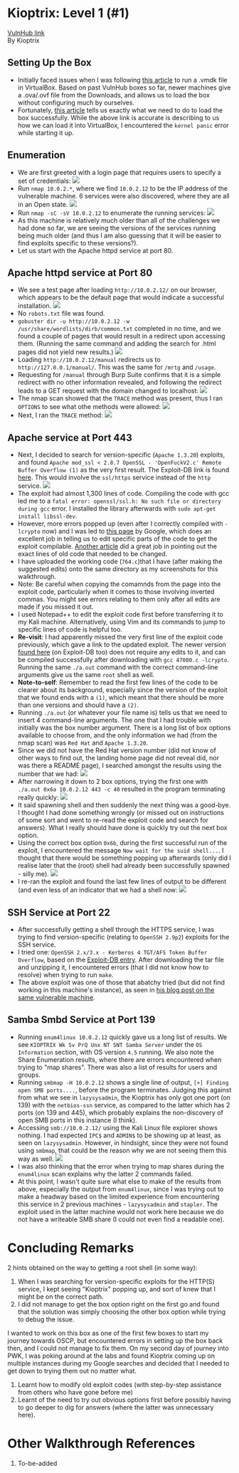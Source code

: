 # Kioptrix: Level 1 (#1)
[VulnHub link](https://www.vulnhub.com/entry/kioptrix-level-1-1,22/)  
By Kioptrix

## Setting Up the Box ##
* Initially faced issues when I was following [this article](https://techathlon.com/how-to-run-a-vmdk-file-in-oracle-virtualbox/) to run a .vmdk file in VirtualBox. Based on past VulnHub boxes so far, newer machines give a .ova/.ovf file from the Downloads, and allows us to load the box without configuring much by ourselves.
* Fortunately, [this article](https://www.hypn.za.net/blog/2017/07/15/running-kioptrix-level-1-and-others-in-virtualbox/) tells us exactly what we need to do to load the box successfully. While the above link is accurate is describing to us how we can load it into VirtualBox, I encountered the `kernel panic` error while starting it up.

## Enumeration ##
* We are first greeted with a login page that requires users to specify a set of credentials:
![](/screenshots/kioptrix-level-1/loginInitial.jpg)
* Run `nmap 10.0.2.*`, where we find `10.0.2.12` to be the IP address of the vulnerable machine. 6 services were also discovered, where they are all in an Open state.
![](/screenshots/kioptrix-level-1/nmapScan.jpg)
* Run `nmap -sC -sV 10.0.2.12` to enumerate the running services:
![](/screenshots/kioptrix-level-1/hostFullScan.jpg)
* As this machine is relatively much older than all of the challenges we had done so far, we are seeing the versions of the services running being much older (and thus I am also guessing that it will be easier to find exploits specific to these versions?).
* Let us start with the Apache httpd service at port 80.

## Apache httpd service at Port 80 ##
* We see a test page after loading `http://10.0.2.12/` on our browser, which appears to be the default page that would indicate a successful installation.
![](/screenshots/kioptrix-level-1/httpHomePage.jpg)
* No `robots.txt` file was found.
* `gobuster dir -u http://10.0.2.12 -w /usr/share/wordlists/dirb/common.txt` completed in no time, and we found a couple of pages that would result in a redirect upon accessing them. (Running the same command and adding the search for .html pages did not yield new results.)
![](/screenshots/kioptrix-level-1/httpGobusterDirScan.jpg)
* Loading `http://10.0.2.12/manual` redirects us to `http://127.0.0.1/manual/`. This was the same for `/mrtg` and `/usage`.
* Requesting for `/manual` through Burp Suite confirms that it is a simple redirect with no other information revealed, and following the redirect leads to a GET request with the domain changed to localhost:
![](/screenshots/kioptrix-level-1/httpPageRedirect.jpg)
* The nmap scan showed that the `TRACE` method was present, thus I ran `OPTIONS` to see what othe methods were allowed:
![](/screenshots/kioptrix-level-1/httpOptionsMethod.jpg)
* Next, I ran the `TRACE` method:
![](/screenshots/kioptrix-level-1/httpTraceMethod.jpg)

## Apache service at Port 443 ##
* Next, I decided to search for version-specific (`Apache 1.3.20`) exploits, and found `Apache mod_ssl < 2.8.7 OpenSSL - 'OpenFuckV2.c' Remote Buffer Overflow (1)` as the very first result. The Exploit-DB link is found [here](https://www.exploit-db.com/exploits/764). This would involve the `ssl/https` service instead of the `http` service.
![](/screenshots/kioptrix-level-1/apacheGoogleExploit.jpg)
* The exploit had almost 1,300 lines of code. Compiling the code with gcc led me to a `fatal error: openssl/ssl.h: No such file or directory during gcc` error. I installed the library afterwards with `sudo apt-get install libssl-dev`.
* However, more errors popped up (even after I correctly compiled with `-lcrypto` now) and I was led to [this page](https://www.hypn.za.net/blog/2017/08/27/compiling-exploit-764-c-in-2017/) by Google, which does an excellent job in telling us to edit specific parts of the code to get the exploit compilable. [Another article](https://www.sevenlayers.com/index.php/100-mod-ssl-remote-buffer-overflow) did a great job in pointing out the exact lines of old code that needed to be changed.
* I have uploaded the working code (`764.c`)that I have (after making the suggested edits) onto the same directory as my screenshots for this walkthrough.
* Note: Be careful when copying the comamnds from the page into the exploit code, particularly when it comes to those involving inverted commas. You might see errors relating to them only after all edits are made if you missed it out.
* I used Notepad++ to edit the exploit code first before transferring it to my Kali machine. Alternatively, using Vim and its commands to jump to specific lines of code is helpful too.
* **Re-visit**: I had apparently missed the very first line of the exploit code previously, which gave a link to the updated exploit. The newer version [found here](https://www.exploit-db.com/exploits/47080) (on Exploit-DB too) does not require any edits to it, and can be compiled successfully after downloading with `gcc 47080.c -lcrypto`. Running the same `./a.out` command with the correct command-line arguments give us the same `root` shell as well.
* **Note-to-self**: Remember to read the first few lines of the code to be clearer about its background, especially since the version of the exploit that we found ends with a `(1)`, which meant that there should be more than one versions and should have a `(2)`.
* Running `./a.out` (or whatever your file name is) tells us that we need to insert 4 command-line arguments. The one that I had trouble with initially was the box number argument. There is a long list of box options available to choose from, and the only information we had (from the nmap scan) was `Red Hat` and `Apache 1.3.20`.
* Since we did not have the Red Hat version number (did not know of other ways to find out, the landing home page did not reveal did, nor was there a README page), I searched amongst the results using the number that we had:
![](/screenshots/kioptrix-level-1/openFExploitBoxOptions.jpg)
* After narrowing it down to 2 box options, trying the first one with `./a.out 0x6a 10.0.2.12 443 -c 40` resulted in the program terminating really quickly:
![](/screenshots/kioptrix-level-1/openFExploitWrongBoxOption.jpg)
* It said spawning shell and then suddenly the next thing was a good-bye. I thought I had done something wrongly (or missed out on instructions of some sort and went to re-read the exploit code and search for answers). What I really should have done is quickly try out the next box option.
* Using the correct box option `0x6b`, during the first successful run of the exploit, I encountered the message `Now wait for the suid shell...`. I thought that there would be something popping up afterwards (only did I realise later that the (root) shell had already been successfully spawned - silly me).
![](/screenshots/kioptrix-level-1/openFExploitFirstSuccessRun.jpg)
* I re-ran the exploit and found the last few lines of output to be different (and even less of an indicator that we had a shell now:
![](/screenshots/kioptrix-level-1/openFExploitSecondSuccessRun.jpg)

## SSH Service at Port 22 ##
* After successfully getting a shell through the HTTPS service, I was trying to find version-specific (relating to `OpenSSH 2.9p2`) exploits for the SSH service.
* I tried one: `OpenSSH 2.x/3.x - Kerberos 4 TGT/AFS Token Buffer Overflow`, based on the [Exploit-DB entry](https://www.exploit-db.com/exploits/21402). After downloading the tar file and unzipping it, I encountered errors (that I did not know how to resolve) when trying to run `make`.
* The above exploit was one of those that abatchy tried (but did not find working in this machine's instance), as seen in [his blog post on the same vulnerable machine](https://www.abatchy.com/2016/11/kioptrix-1-walkthrough-vulnhub).

## Samba Smbd Service at Port 139 ##
* Running `enum4linux 10.0.2.12` quickly gave us a long list of results. We see `KIOPTRIX Wk Sv PrQ Unx NT SNT Samba Server` under the `OS Information` section, with OS version `4.5` running. We also note the Share Enumeration results, where there are errors encountered when trying to "map shares". There was also a list of results for users and groups.
* Running `smbmap -H 10.0.2.12` shows a single line of output, `[+] Finding open SMB ports....`, before the program terminates. Judging this against from what we see in `lazysysadmin`, the Kioptrix has only got one port (on 139) with the `netbios-ssn` service, as compared to the latter which has 2 ports (on 139 and 445), which probably explains the non-discovery of open SMB ports in this instance (I think).
* Accessing `smb://10.0.2.12/` using the Kali Linux file explorer shows nothing. I had expected `IPC$` and `ADMIN$` to be showing up at least, as seen on `lazysysadmin`. However, in hindsight, since they were not found using `smbmap`, that could be the reason why we are not seeing them this way as well.
![](/screenshots/kioptrix-level-1/smbFolderNoFinding.jpg)
* I was also thinking that the error when trying to map shares during the `enum4linux` scan explains why the latter 2 commands failed.
* At this point, I wasn't quite sure what else to make of the results from above, especially the output from `enum4linux`, since I was trying out to make a headway based on the limited experience from encountering this service in 2 previous machines - `lazysysadmin` and `stapler`. The exploit used in the latter machine would not work here because we do not have a writeable SMB share (I could not even find a readable one).

# Concluding Remarks
2 hints obtained on the way to getting a root shell (in some way):
1. When I was searching for version-specific exploits for the HTTP(S) service, I kept seeing "Kioptrix" popping up, and sort of knew that I might be on the correct path.
2. I did not manage to get the box option right on the first go and found that the solution was simply choosing the other box option while trying to debug the issue.

I wanted to work on this box as one of the first few boxes to start my journey towards OSCP, but encountered errors in setting up the box back then, and I could not manage to fix them. On my second day of journey into PWK, I was poking around at the labs and found Kioptrix coming up on multiple instances during my Google searches and decided that I needed to get down to trying them out no matter what.

1. Learnt how to modify old exploit codes (with step-by-step assistance from others who have gone before me)
2. Learnt of the need to try out obvious options first before possibly having to go deeper to dig for answers (where the latter was unnecessary here).

# Other Walkthrough References
1. To-be-added